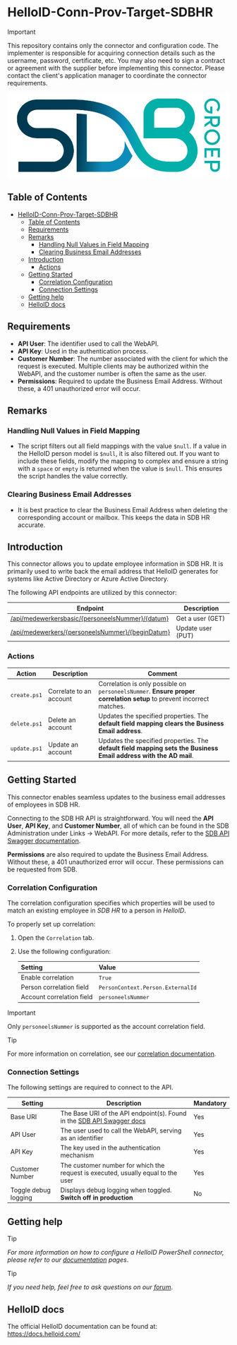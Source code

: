 # HelloID-Conn-Prov-Target-SDBHR

> [!IMPORTANT]
> This repository contains only the connector and configuration code. The implementer is responsible for acquiring connection details such as the username, password, certificate, etc. You may also need to sign a contract or agreement with the supplier before implementing this connector. Please contact the client's application manager to coordinate the connector requirements.

<p align="center">
  <img src="https://github.com/Tools4everBV/HelloID-Conn-Prov-Target-SDBHR/blob/main/Logo.png?raw=true" alt="SDBHR Logo">
</p>

## Table of Contents

- [HelloID-Conn-Prov-Target-SDBHR](#helloid-conn-prov-target-sdbhr)
  - [Table of Contents](#table-of-contents)
  - [Requirements](#requirements)
  - [Remarks](#remarks)
    - [Handling Null Values in Field Mapping](#handling-null-values-in-field-mapping)
    - [Clearing Business Email Addresses](#clearing-business-email-addresses)
  - [Introduction](#introduction)
    - [Actions](#actions)
  - [Getting Started](#getting-started)
    - [Correlation Configuration](#correlation-configuration)
    - [Connection Settings](#connection-settings)
  - [Getting help](#getting-help)
  - [HelloID docs](#helloid-docs)

## Requirements

- **API User**: The identifier used to call the WebAPI.
- **API Key**: Used in the authentication process.
- **Customer Number**: The number associated with the client for which the request is executed. Multiple clients may be authorized within the WebAPI, and the customer number is often the same as the user.
- **Permissions**: Required to update the Business Email Address. Without these, a 401 unauthorized error will occur.

## Remarks

### Handling Null Values in Field Mapping

- The script filters out all field mappings with the value `$null`. If a value in the HelloID person model is `$null`, it is also filtered out. If you want to include these fields, modify the mapping to complex and ensure a string with a `space` or `empty` is returned when the value is `$null`. This ensures the script handles the value correctly.

### Clearing Business Email Addresses

- It is best practice to clear the Business Email Address when deleting the corresponding account or mailbox. This keeps the data in SDB HR accurate.

## Introduction

This connector allows you to update employee information in SDB HR. It is primarily used to write back the email address that HelloID generates for systems like Active Directory or Azure Active Directory.

The following API endpoints are utilized by this connector:

| Endpoint                                                                                                                               | Description       |
| -------------------------------------------------------------------------------------------------------------------------------------- | ----------------- |
| [/api/medewerkersbasic/{personeelsNummer}/{datum}](https://api.sdbstart.nl/swagger/ui/index#!/Medewerkers/Medewerkers_GetMedewerkerV2) | Get a user (GET)  |
| [/api/medewerkers/{personeelsNummer}/{beginDatum}](https://api.sdbstart.nl/swagger/ui/index#!/Medewerkers/Medewerkers_Put)             | Update user (PUT) |

### Actions

| Action       | Description             | Comment                                                                                                               |
| ------------ | ----------------------- | --------------------------------------------------------------------------------------------------------------------- |
| `create.ps1` | Correlate to an account | Correlation is only possible on `personeelsNummer`. **Ensure proper correlation setup** to prevent incorrect matches. |
| `delete.ps1` | Delete an account       | Updates the specified properties. The **default field mapping clears the Business Email address**.                    |
| `update.ps1` | Update an account       | Updates the specified properties. The **default field mapping sets the Business Email address with the AD mail**.     |

## Getting Started

This connector enables seamless updates to the business email addresses of employees in SDB HR.

Connecting to the SDB HR API is straightforward. You will need the **API User**, **API Key**, and **Customer Number**, all of which can be found in the SDB Administration under Links -> WebAPI. For more details, refer to the [SDB API Swagger documentation](https://api.sdbstart.nl/swagger/ui/index).

**Permissions** are also required to update the Business Email Address. Without these, a 401 unauthorized error will occur. These permissions can be requested from SDB.

### Correlation Configuration

The correlation configuration specifies which properties will be used to match an existing employee in _SDB HR_ to a person in _HelloID_.

To properly set up correlation:

1. Open the `Correlation` tab.
2. Use the following configuration:

    | Setting                   | Value                             |
    | ------------------------- | --------------------------------- |
    | Enable correlation        | `True`                            |
    | Person correlation field  | `PersonContext.Person.ExternalId` |
    | Account correlation field | `personeelsNummer`                |

> [!IMPORTANT]
> Only `personeelsNummer` is supported as the account correlation field.

> [!TIP]
> For more information on correlation, see our [correlation documentation](https://docs.helloid.com/en/provisioning/target-systems/powershell-v2-target-systems/correlation.html).

### Connection Settings

The following settings are required to connect to the API.

| Setting              | Description                                                                                                        | Mandatory |
| -------------------- | ------------------------------------------------------------------------------------------------------------------ | --------- |
| Base URI             | The Base URI of the API endpoint(s). Found in the [SDB API Swagger docs](https://api.sdbstart.nl/swagger/ui/index) | Yes       |
| API User             | The user used to call the WebAPI, serving as an identifier                                                         | Yes       |
| API Key              | The key used in the authentication mechanism                                                                       | Yes       |
| Customer Number      | The customer number for which the request is executed, usually equal to the user                                   | Yes       |
| Toggle debug logging | Displays debug logging when toggled. **Switch off in production**                                                  | No        |

## Getting help
> [!TIP]
> _For more information on how to configure a HelloID PowerShell connector, please refer to our [documentation](https://docs.helloid.com/en/provisioning/target-systems/powershell-v2-target-systems.html) pages_.

> [!TIP]
>  _If you need help, feel free to ask questions on our [forum](https://forum.helloid.com)_.

## HelloID docs
The official HelloID documentation can be found at: https://docs.helloid.com/
